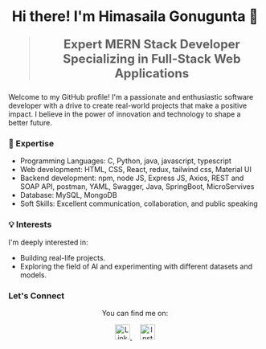 <h1 align="center">Hi there! I'm Himasaila Gonugunta 👋</h1>

<blockquote style="font-size: 24px;">
  <p align="center">
    <strong>Expert MERN Stack Developer Specializing in Full-Stack Web Applications</strong>
  </p>
</blockquote>

Welcome to my GitHub profile! I'm a passionate and enthusiastic software developer with a drive to create real-world projects that make a positive impact. I believe in the power of innovation and technology to shape a better future.

### 🚀 Expertise

- Programming Languages: C, Python, java, javascript, typescript
- Web development: HTML, CSS, React, redux, tailwind css, Material UI
- Backend development: npm, node JS, Express JS, Axios, REST and SOAP API,  postman, YAML, Swagger, Java, SpringBoot, MicroServives
- Database: MySQL, MongoDB
- Soft Skills: Excellent communication, collaboration, and public speaking

### 💡 Interests

I'm deeply interested in:

- Building real-life projects.
- Exploring the field of AI and experimenting with different datasets and models.

### Let's Connect

<p align="center">
  You can find me on:
</p>

<p align="center">
  <a href="https://www.linkedin.com/in/himasaila1/">
    <img src="https://raw.githubusercontent.com/rahuldkjain/github-profile-readme-generator/master/src/images/icons/Social/linked-in-alt.svg" alt="LinkedIn" height="30" />
  </a>&nbsp;&nbsp;&nbsp;
  <a href="https://instagram.com/himasail_a">
    <img src="https://raw.githubusercontent.com/rahuldkjain/github-profile-readme-generator/master/src/images/icons/Social/instagram.svg" alt="Instagram" height="30" />
  </a>
</p>
